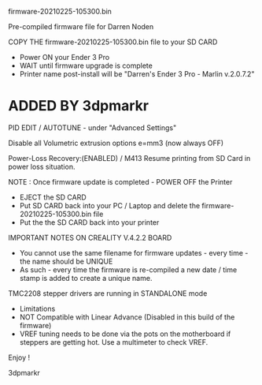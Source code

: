 firmware-20210225-105300.bin

Pre-compiled firmware file for Darren Noden

COPY THE firmware-20210225-105300.bin file to your SD CARD
- Power ON your Ender 3 Pro
- WAIT until firmware upgrade is complete
- Printer name post-install will be "Darren's Ender 3 Pro - Marlin v.2.0.7.2"

ADDED BY 3dpmarkr
=================

PID EDIT / AUTOTUNE - under "Advanced Settings"

Disable all Volumetric extrusion options e=mm3 (now always OFF)

Power-Loss Recovery:(ENABLED) / M413 Resume printing from SD Card in power loss situation.

NOTE : Once firmware update is completed - POWER OFF the Printer
- EJECT the SD CARD
- Put SD CARD back into your PC / Laptop and delete the firmware-20210225-105300.bin file
- Put the the SD CARD back into your printer

IMPORTANT NOTES ON CREALITY V.4.2.2 BOARD
- You cannot use the same filename for firmware updates - every time - the name should be UNIQUE
- As such - every time the firmware is re-compiled a new date / time stamp is added to create a unique name.

TMC2208 stepper drivers are running in STANDALONE mode
- Limitations
- NOT Compatible with Linear Advance (Disabled in this build of the firmware)
- VREF tuning needs to be done via the pots on the motherboard if steppers are getting hot. Use a multimeter to check VREF.

Enjoy !

3dpmarkr
